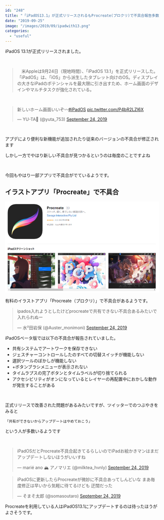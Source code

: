 ```yaml
---
id: "248"
title: "「iPadOS13.1」が正式リリースされるもProcreate(プロクリ)で不具合報告多数"
date: "2019-09-25"
image: "/images/2019/09/ipadwith13.png"
categories: 
  - "useful"
---
```


iPadOS 13.1が正式リリースされました。

 

> 　米Appleは9月24日（現地時間）、「iPadOS 13.1」を正式リリースした。「iPadOS」は、「iOS」から派生したタブレット向けのOS。ディスプレイの大きなiPadのポテンシャルを最大限に引き出すため、ホーム画面のデザインやマルチタスクが強化されている。

 

<blockquote class="twitter-tweet"><p dir="ltr" lang="ja">新しいホーム画面いいぞ〰︎<a href="https://twitter.com/hashtag/iPadOS?src=hash&amp;ref_src=twsrc%5Etfw">#iPadOS</a> <a href="https://t.co/P4bR2LZl6X">pic.twitter.com/P4bR2LZl6X</a></p>— YU-TA💛 (@yuta_753) <a href="https://twitter.com/yuta_753/status/1176645386540204032?ref_src=twsrc%5Etfw">September 24, 2019</a></blockquote>
<script async src="https://platform.twitter.com/widgets.js" charset="utf-8"></script>

 

アプデにより便利な新機能が追加されたり従来のバージョンの不具合が修正されます

しかし一方でやはり新しい不具合が見つかるというのは毎度のことですよね

 

今回もやはり一部アプリで不具合がでているようです。

## イラストアプリ「Procreate」で不具合

![](/images/2019/09/procreate.png)

有料のイラストアプリ「Procreate（プロクリ）」で不具合があるようです。

<blockquote class="twitter-tweet"><p dir="ltr" lang="ja">ipados入れようとしたけどprocreateで共有できない不具合あるみたいで入れられぬー</p>— 水²田岩保 (@Auster_monimoni) <a href="https://twitter.com/Auster_monimoni/status/1176589490464231424?ref_src=twsrc%5Etfw">September 24, 2019</a></blockquote>
<script async src="https://platform.twitter.com/widgets.js" charset="utf-8"></script>

iPadOSベータ版では以下の不具合が報告されていました。

- 共有システムでアートワークを保存できない
- ジェスチャーコントロールしたのすべての切替スイッチが機能しない
- 選択ツールのぼかしが機能しない
- +ボタンブラシメニューが表示されない
- タイムラプスの完了ボタンとタイムラベルが切り捨てられる
- アクセシビリティがオンになっているとレイヤーの再配置中におかしな動作が発生することがある

 

正式リリースで改善された問題があるみたいですが、ツイッターでのつぶやきをみると

```
「共有ができないからアップデートはやめておこう」
```

という人が多数いるようです

 

<blockquote class="twitter-tweet"><p dir="ltr" lang="ja">iPadOSだとProcreate不具合起きてるらしいのでiPadお絵かきマンはまだアップデートしないほうがいいすね</p>— marié ano 🏔 アノマリエ (@milktea_hvnly) <a href="https://twitter.com/milktea_hvnly/status/1176624892675969025?ref_src=twsrc%5Etfw">September 24, 2019</a></blockquote>
<script async src="https://platform.twitter.com/widgets.js" charset="utf-8"></script>

<blockquote class="twitter-tweet"><p dir="ltr" lang="ja">iPadOSに更新したらProcreateが微妙に不具合あってしんどいな まあ毎度修正は早いから気軽に待てるけども 迂闊だった</p>— そまそ太郎 (@somasoutaro) <a href="https://twitter.com/somasoutaro/status/1176589623901900800?ref_src=twsrc%5Etfw">September 24, 2019</a></blockquote>
<script async src="https://platform.twitter.com/widgets.js" charset="utf-8"></script>

Procreateを利用している人はiPadOS13.1にアップデートするのは待ったほうがよさそうです。
